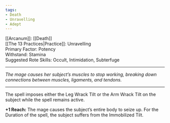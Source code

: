 ```yaml
---
tags:
- Death
- Unravelling
- Adept
---
```


[[Arcanum]]: [[Death]]\
[[The 13 Practices|Practice]]: Unravelling\
Primary Factor: Potency\
Withstand: Stamina\
Suggested Rote Skills: Occult, Intimidation, Subterfuge

---

_The mage causes her subject’s muscles to stop working, breaking down connections between muscles, ligaments, and tendons._

---

The spell imposes either the Leg Wrack Tilt or the Arm Wrack Tilt on the subject while the spell remains active.

**+1 Reach:** The mage causes the subject’s entire body to seize up. For the Duration of the spell, the subject suffers from the Immobilized Tilt.